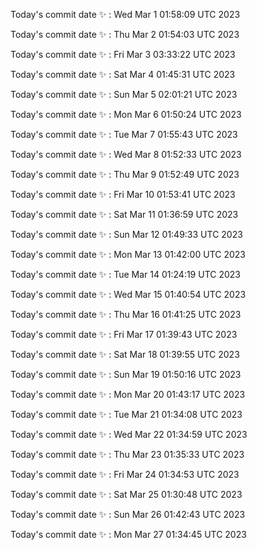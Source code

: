 Today's commit date ✨ : Wed Mar 1 01:58:09 UTC 2023 

Today's commit date ✨ : Thu Mar 2 01:54:03 UTC 2023 

Today's commit date ✨ : Fri Mar 3 03:33:22 UTC 2023 

Today's commit date ✨ : Sat Mar 4 01:45:31 UTC 2023 

Today's commit date ✨ : Sun Mar 5 02:01:21 UTC 2023 

Today's commit date ✨ : Mon Mar 6 01:50:24 UTC 2023 

Today's commit date ✨ : Tue Mar 7 01:55:43 UTC 2023 

Today's commit date ✨ : Wed Mar 8 01:52:33 UTC 2023 

Today's commit date ✨ : Thu Mar 9 01:52:49 UTC 2023 

Today's commit date ✨ : Fri Mar 10 01:53:41 UTC 2023 

Today's commit date ✨ : Sat Mar 11 01:36:59 UTC 2023 

Today's commit date ✨ : Sun Mar 12 01:49:33 UTC 2023 

Today's commit date ✨ : Mon Mar 13 01:42:00 UTC 2023 

Today's commit date ✨ : Tue Mar 14 01:24:19 UTC 2023 

Today's commit date ✨ : Wed Mar 15 01:40:54 UTC 2023 

Today's commit date ✨ : Thu Mar 16 01:41:25 UTC 2023 

Today's commit date ✨ : Fri Mar 17 01:39:43 UTC 2023 

Today's commit date ✨ : Sat Mar 18 01:39:55 UTC 2023 

Today's commit date ✨ : Sun Mar 19 01:50:16 UTC 2023 

Today's commit date ✨ : Mon Mar 20 01:43:17 UTC 2023 

Today's commit date ✨ : Tue Mar 21 01:34:08 UTC 2023 

Today's commit date ✨ : Wed Mar 22 01:34:59 UTC 2023 

Today's commit date ✨ : Thu Mar 23 01:35:33 UTC 2023 

Today's commit date ✨ : Fri Mar 24 01:34:53 UTC 2023 

Today's commit date ✨ : Sat Mar 25 01:30:48 UTC 2023 

Today's commit date ✨ : Sun Mar 26 01:42:43 UTC 2023 

Today's commit date ✨ : Mon Mar 27 01:34:45 UTC 2023 

